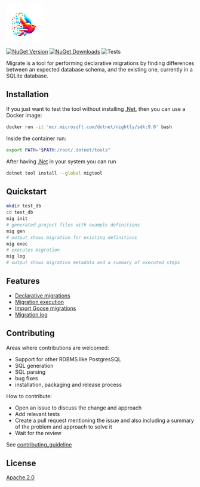 [![logo](images/logo_small.png)][migtool]

[![NuGet Version][nuget-version]][migtool]
[![NuGet Downloads][nuget-downloads]][migtool]
![Tests][tests]

Migrate is a tool for performing declarative migrations by finding differences between an expected database schema, and the existing one, currently in a SQLite database.

## Installation

If you just want to test the tool without installing [.Net][dotnet],
then you can use a Docker image:

```sh
docker run -it 'mcr.microsoft.com/dotnet/nightly/sdk:9.0' bash
```

Inside the container run:

```sh
export PATH="$PATH:/root/.dotnet/tools"
```

After having [.Net][dotnet] in your system you can run

```sh
dotnet tool install --global migtool
```

## Quickstart

```sh
mkdir test_db
cd test_db
mig init
# generated project files with example definitions
mig gen
# output shows migration for existing definitions
mig exec
# executes migration
mig log
# output shows migration metadata and a summary of executed steps
```

## Features

- [Declarative migrations](./src/mig/DeclarativeMigrations/README.md)
- [Migration execution](./src/mig/Execution/README.md)
- [Import Goose migrations](./src/mig/ImportGoose/README.md)
- [Migration log](./src/mig/MigrationLog/README.md)

## Contributing

Areas where contributions are welcomed:

- Support for other RDBMS like PostgresSQL
- SQL generation
- SQL parsing
- bug fixes
- installation, packaging and release process

How to contribute:

- Open an issue to discuss the change and approach
- Add relevant tests
- Create a pull request mentioning the issue and also including a summary of the problem and approach to solve it
- Wait for the review

See [contributing_guideline](doc/contributing_guideline.md)

## License

[Apache 2.0][apache2]

[dotnet]: https://dotnet.microsoft.com/en-us/download/dotnet/9.0

[apache2]: https://www.apache.org/licenses/LICENSE-2.0

[migtool]: https://www.nuget.org/packages/migtool

[nuget-version]: https://img.shields.io/nuget/v/migtool?style=flat-square

[nuget-downloads]: https://img.shields.io/nuget/dt/migtool?style=flat-square

[tests]: https://img.shields.io/github/actions/workflow/status/lamg/migrate/test.yml?style=flat-square&label=tests
